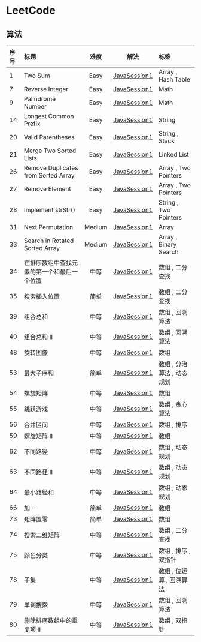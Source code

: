 # LeetCode

## 算法

| 序号 | 标题 | 难度 | 解法 | 标签 |
| :- | :- | :-: | :-: | :- |
| 1 | Two Sum | Easy | [JavaSession1](1.two-sum.java) | Array , Hash Table |
| 7 | Reverse Integer | Easy |[JavaSession1](7.reverse-integer.java) | Math |
| 9 | Palindrome Number | Easy | [JavaSession1](9.palindrome-number.java) | Math |
| 14 | Longest Common Prefix| Easy | [JavaSession1](14.longest-common-prefix.java) | String |
| 20 | Valid Parentheses | Easy | [JavaSession1](20.valid-parentheses.java) | String , Stack |
| 21 | Merge Two Sorted Lists | Easy | [JavaSession1](21.merge-two-sorted-lists.java) | Linked List |
| 26 | Remove Duplicates from Sorted Array | Easy | [JavaSession1](26.remove-duplicates-from-sorted-array.java) | Array , Two Pointers |
| 27 | Remove Element | Easy | [JavaSession1](27.remove-element.java) | Array , Two Pointers |
| 28 | Implement strStr() | Easy | [JavaSession1](28.implement-str-str.java) | String , Two Pointers |
| 31 | Next Permutation | Medium | [JavaSession1](31.next-permutation.java) | Array |
| 33 | Search in Rotated Sorted Array | Medium | [JavaSession1](33.search-in-rotated-sorted-array.java) | Array , Binary Search |
| 34 | 在排序数组中查找元素的第一个和最后一个位置 | 中等 | [JavaSession1](34.在排序数组中查找元素的第一个和最后一个位置.java) | 数组 , 二分查找 |
| 35 | 搜索插入位置 | 简单 | [JavaSession1](35.搜索插入位置.java) | 数组 , 二分查找 |
| 39 | 组合总和 | 中等 | [JavaSession1](39.组合总和.java) | 数组 , 回溯算法 |
| 40 | 组合总和 II | 中等 | [JavaSession1](40.组合总和-ii.java) | 数组 , 回溯算法 |
| 48 | 旋转图像 | 中等 | [JavaSession1](48.旋转图像.java) | 数组 |
| 53 | 最大子序和 | 简单 | [JavaSession1](53.最大子序和.java) | 数组 , 分治算法 , 动态规划 |
| 54 | 螺旋矩阵 | 中等 | [JavaSession1](54.螺旋矩阵.java) | 数组 |
| 55 | 跳跃游戏 | 中等 | [JavaSession1](55.跳跃游戏.java) | 数组 , 贪心算法 |
| 56 | 合并区间 | 中等 | [JavaSession1](56.合并区间.java) | 数组 , 排序 |
| 59 | 螺旋矩阵 II | 中等 | [JavaSession1](59.螺旋矩阵-ii.java) | 数组 |
| 62 | 不同路径 | 中等 | [JavaSession1](62.不同路径.java) | 数组 , 动态规划 |
| 63 | 不同路径 II | 中等 | [JavaSession1](63.不同路径-ii.java) | 数组 , 动态规划 |
| 64 | 最小路径和 | 中等 | [JavaSession1](64.最小路径和.java) | 数组 , 动态规划 |
| 66 | 加一 | 简单 | [JavaSession1](66.加一.java) | 数组 |
| 73 | 矩阵置零 | 简单 | [JavaSession1](73.矩阵置零.java) | 数组 |
| 74 | 搜索二维矩阵 | 中等 | [JavaSession1](74.搜索二维矩阵.java) | 数组 , 二分查找 |
| 75 | 颜色分类 | 中等 | [JavaSession1](75.颜色分类.java) | 数组 , 排序 , 双指针 |
| 78 | 子集 | 中等 | [JavaSession1](78.子集.java) | 数组 , 位运算 , 回溯算法 |
| 79 | 单词搜索 | 中等 | [JavaSession1](79.单词搜索.java) | 数组 , 回溯算法 |
| 80 | 删除排序数组中的重复项 II | 中等 | [JavaSession1](80.删除排序数组中的重复项-ii.java) | 数组 , 双指针 |
